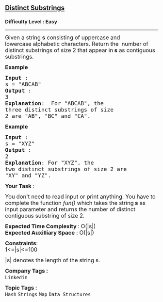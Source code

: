 <h2><a href="https://www.geeksforgeeks.org/problems/distinct-substrings2516/1?page=3&category=Arrays,Strings&difficulty=Easy&sortBy=accuracy">Distinct Substrings</a></h2><h3>Difficulty Level : Easy</h3><hr><div class="problems_problem_content__Xm_eO"><p><span style="font-size:18px">Given a string <strong>s</strong>&nbsp;consisting of uppercase and lowercase&nbsp;alphabetic characters. Return the &nbsp;number of distinct substrings of size 2 that appear in<strong> s</strong>&nbsp;as contiguous substrings.</span></p>

<p><span style="font-size:18px"><strong>Example</strong></span></p>

<pre><span style="font-size:18px"><strong>Input </strong>:
s = "ABCAB"
<strong>Output </strong>:
3
<strong>Explanation</strong>:  For "ABCAB", the 
three distinct substrings of size 
2 are "AB", "BC" and "CA". </span></pre>

<p><span style="font-size:18px"><strong>Example</strong></span></p>

<pre><span style="font-size:18px"><strong>Input </strong>:
s = "XYZ"
<strong>Output </strong>:
2
<strong>Explanation</strong>: For "XYZ", the 
two distinct substrings of size 2 are
"XY" and "YZ".</span>
</pre>

<p><span style="font-size:18px"><strong>Your Task</strong> :</span></p>

<p><span style="font-size:18px">You don't need to read input or print anything. You have to complete the function <em>fun()&nbsp;</em>which takes the string<strong> s</strong>&nbsp;as input parameter and returns the number of distinct contiguous substring of size 2.</span></p>

<p><span style="font-size:18px"><strong>Expected Time Complexity </strong>: O(|s|)<br>
<strong>Expected Auxilliary Space</strong> : O(|s|)</span></p>

<p><span style="font-size:18px"><strong>Constraints</strong>:<br>
1&lt;=|s|&lt;=100</span></p>

<p><span style="font-size:18px">|s| denotes the length of the string s.</span></p>
</div><p><span style=font-size:18px><strong>Company Tags : </strong><br><code>Linkedin</code>&nbsp;<br><p><span style=font-size:18px><strong>Topic Tags : </strong><br><code>Hash</code>&nbsp;<code>Strings</code>&nbsp;<code>Map</code>&nbsp;<code>Data Structures</code>&nbsp;